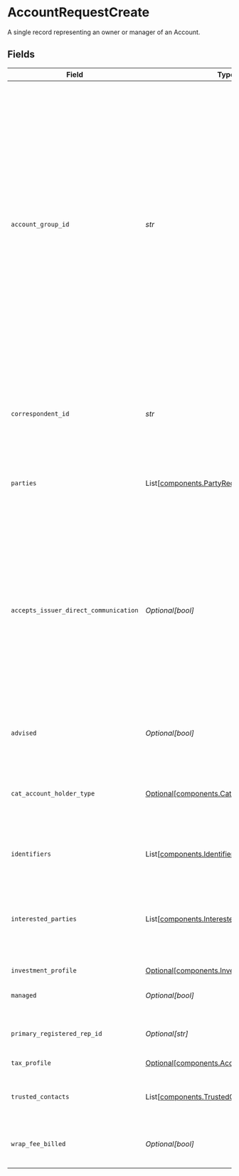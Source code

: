 # AccountRequestCreate

A single record representing an owner or manager of an Account.


## Fields

| Field                                                                                                                                                                                                                                                                                                                                                                                                     | Type                                                                                                                                                                                                                                                                                                                                                                                                      | Required                                                                                                                                                                                                                                                                                                                                                                                                  | Description                                                                                                                                                                                                                                                                                                                                                                                               | Example                                                                                                                                                                                                                                                                                                                                                                                                   |
| --------------------------------------------------------------------------------------------------------------------------------------------------------------------------------------------------------------------------------------------------------------------------------------------------------------------------------------------------------------------------------------------------------- | --------------------------------------------------------------------------------------------------------------------------------------------------------------------------------------------------------------------------------------------------------------------------------------------------------------------------------------------------------------------------------------------------------- | --------------------------------------------------------------------------------------------------------------------------------------------------------------------------------------------------------------------------------------------------------------------------------------------------------------------------------------------------------------------------------------------------------- | --------------------------------------------------------------------------------------------------------------------------------------------------------------------------------------------------------------------------------------------------------------------------------------------------------------------------------------------------------------------------------------------------------- | --------------------------------------------------------------------------------------------------------------------------------------------------------------------------------------------------------------------------------------------------------------------------------------------------------------------------------------------------------------------------------------------------------- |
| `account_group_id`                                                                                                                                                                                                                                                                                                                                                                                        | *str*                                                                                                                                                                                                                                                                                                                                                                                                     | :heavy_check_mark:                                                                                                                                                                                                                                                                                                                                                                                        | An Account Group is a way of segmenting accounts within a Correspondent; It is up to the client to define what these groups are and AFS Operations is responsible for configuring them; If the client requests additional groups/codes, they can be added; Examples of Account Groups could hypothetically include HNW (High Net Worth), GOLD (Gold Status Customer), and NWC (Northwest Branch Customer) | 01ARZ3NDEKTSV4RRFFQ69G5FAV                                                                                                                                                                                                                                                                                                                                                                                |
| `correspondent_id`                                                                                                                                                                                                                                                                                                                                                                                        | *str*                                                                                                                                                                                                                                                                                                                                                                                                     | :heavy_check_mark:                                                                                                                                                                                                                                                                                                                                                                                        | A unique identifier referencing a Correspondent; A Client may have several operating Correspondents within its purview.                                                                                                                                                                                                                                                                                   | 01HPMZZM6RKMVZA1JQ63RQKJRP                                                                                                                                                                                                                                                                                                                                                                                |
| `parties`                                                                                                                                                                                                                                                                                                                                                                                                 | List[[components.PartyRequestCreate](../../models/components/partyrequestcreate.md)]                                                                                                                                                                                                                                                                                                                      | :heavy_check_mark:                                                                                                                                                                                                                                                                                                                                                                                        | Parties associated with the account (e.g. custodian).                                                                                                                                                                                                                                                                                                                                                     |                                                                                                                                                                                                                                                                                                                                                                                                           |
| `accepts_issuer_direct_communication`                                                                                                                                                                                                                                                                                                                                                                     | *Optional[bool]*                                                                                                                                                                                                                                                                                                                                                                                          | :heavy_minus_sign:                                                                                                                                                                                                                                                                                                                                                                                        | Indicates if the issuer of a security held by the account is permitted to communicate directly with the shareholder versus through the brokerage firm; This can include sending proxy statements, annual reports, and other important information directly to the shareholder's address on file with the brokerage firm                                                                                   | false                                                                                                                                                                                                                                                                                                                                                                                                     |
| `advised`                                                                                                                                                                                                                                                                                                                                                                                                 | *Optional[bool]*                                                                                                                                                                                                                                                                                                                                                                                          | :heavy_minus_sign:                                                                                                                                                                                                                                                                                                                                                                                        | A boolean to indicate if an account is advised                                                                                                                                                                                                                                                                                                                                                            | true                                                                                                                                                                                                                                                                                                                                                                                                      |
| `cat_account_holder_type`                                                                                                                                                                                                                                                                                                                                                                                 | [Optional[components.CatAccountHolderType]](../../models/components/cataccountholdertype.md)                                                                                                                                                                                                                                                                                                              | :heavy_minus_sign:                                                                                                                                                                                                                                                                                                                                                                                        | The FINRA CAT classification for the Account Holder; Is set automatically based on attributes of the owners and account type                                                                                                                                                                                                                                                                              | I_INDIVIDUAL                                                                                                                                                                                                                                                                                                                                                                                              |
| `identifiers`                                                                                                                                                                                                                                                                                                                                                                                             | List[[components.IdentifierCreate](../../models/components/identifiercreate.md)]                                                                                                                                                                                                                                                                                                                          | :heavy_minus_sign:                                                                                                                                                                                                                                                                                                                                                                                        | A list of identifiers associated with the account                                                                                                                                                                                                                                                                                                                                                         |                                                                                                                                                                                                                                                                                                                                                                                                           |
| `interested_parties`                                                                                                                                                                                                                                                                                                                                                                                      | List[[components.InterestedPartyCreate](../../models/components/interestedpartycreate.md)]                                                                                                                                                                                                                                                                                                                | :heavy_minus_sign:                                                                                                                                                                                                                                                                                                                                                                                        | A list of natural persons indicated to receive selected account documents such as account statements                                                                                                                                                                                                                                                                                                      |                                                                                                                                                                                                                                                                                                                                                                                                           |
| `investment_profile`                                                                                                                                                                                                                                                                                                                                                                                      | [Optional[components.InvestmentProfileCreate]](../../models/components/investmentprofilecreate.md)                                                                                                                                                                                                                                                                                                        | :heavy_minus_sign:                                                                                                                                                                                                                                                                                                                                                                                        | Investor profile.                                                                                                                                                                                                                                                                                                                                                                                         |                                                                                                                                                                                                                                                                                                                                                                                                           |
| `managed`                                                                                                                                                                                                                                                                                                                                                                                                 | *Optional[bool]*                                                                                                                                                                                                                                                                                                                                                                                          | :heavy_minus_sign:                                                                                                                                                                                                                                                                                                                                                                                        | A boolean to indicate if an account is managed                                                                                                                                                                                                                                                                                                                                                            | true                                                                                                                                                                                                                                                                                                                                                                                                      |
| `primary_registered_rep_id`                                                                                                                                                                                                                                                                                                                                                                               | *Optional[str]*                                                                                                                                                                                                                                                                                                                                                                                           | :heavy_minus_sign:                                                                                                                                                                                                                                                                                                                                                                                        | The primary registered representative for the account                                                                                                                                                                                                                                                                                                                                                     | 01HB7N66WW02WG3B6B9W29K0HF                                                                                                                                                                                                                                                                                                                                                                                |
| `tax_profile`                                                                                                                                                                                                                                                                                                                                                                                             | [Optional[components.AccountTaxProfileCreate]](../../models/components/accounttaxprofilecreate.md)                                                                                                                                                                                                                                                                                                        | :heavy_minus_sign:                                                                                                                                                                                                                                                                                                                                                                                        | The account tax profile.                                                                                                                                                                                                                                                                                                                                                                                  |                                                                                                                                                                                                                                                                                                                                                                                                           |
| `trusted_contacts`                                                                                                                                                                                                                                                                                                                                                                                        | List[[components.TrustedContactCreate](../../models/components/trustedcontactcreate.md)]                                                                                                                                                                                                                                                                                                                  | :heavy_minus_sign:                                                                                                                                                                                                                                                                                                                                                                                        | A list of persons designated to verify the well being of the account holder.                                                                                                                                                                                                                                                                                                                              |                                                                                                                                                                                                                                                                                                                                                                                                           |
| `wrap_fee_billed`                                                                                                                                                                                                                                                                                                                                                                                         | *Optional[bool]*                                                                                                                                                                                                                                                                                                                                                                                          | :heavy_minus_sign:                                                                                                                                                                                                                                                                                                                                                                                        | A boolean to indicate if an account is a wrap brokerage account                                                                                                                                                                                                                                                                                                                                           | true                                                                                                                                                                                                                                                                                                                                                                                                      |